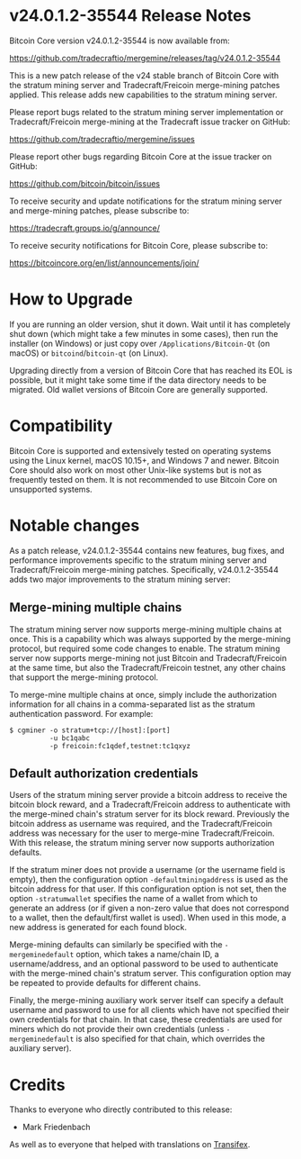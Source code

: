 v24.0.1.2-35544 Release Notes
=============================

Bitcoin Core version v24.0.1.2-35544 is now available from:

  <https://github.com/tradecraftio/mergemine/releases/tag/v24.0.1.2-35544>

This is a new patch release of the v24 stable branch of Bitcoin Core with the
stratum mining server and Tradecraft/Freicoin merge-mining patches applied.
This release adds new capabilities to the stratum mining server.

Please report bugs related to the stratum mining server implementation or
Tradecraft/Freicoin merge-mining at the Tradecraft issue tracker on GitHub:

  <https://github.com/tradecraftio/mergemine/issues>

Please report other bugs regarding Bitcoin Core at the issue tracker on GitHub:

  <https://github.com/bitcoin/bitcoin/issues>

To receive security and update notifications for the stratum mining server and
merge-mining patches, please subscribe to:

  <https://tradecraft.groups.io/g/announce/>

To receive security notifications for Bitcoin Core, please subscribe to:

  <https://bitcoincore.org/en/list/announcements/join/>

How to Upgrade
==============

If you are running an older version, shut it down. Wait until it has
completely shut down (which might take a few minutes in some cases), then run
the installer (on Windows) or just copy over `/Applications/Bitcoin-Qt` (on
macOS) or `bitcoind`/`bitcoin-qt` (on Linux).

Upgrading directly from a version of Bitcoin Core that has reached its EOL is
possible, but it might take some time if the data directory needs to be
migrated.  Old wallet versions of Bitcoin Core are generally supported.

Compatibility
=============

Bitcoin Core is supported and extensively tested on operating systems using
the Linux kernel, macOS 10.15+, and Windows 7 and newer.  Bitcoin Core should
also work on most other Unix-like systems but is not as frequently tested on
them. It is not recommended to use Bitcoin Core on unsupported systems.

Notable changes
===============

As a patch release, v24.0.1.2-35544 contains new features, bug fixes, and
performance improvements specific to the stratum mining server and
Tradecraft/Freicoin merge-mining patches.  Specifically, v24.0.1.2-35544 adds
two major improvements to the stratum mining server:

Merge-mining multiple chains
----------------------------

The stratum mining server now supports merge-mining multiple chains at once.
This is a capability which was always supported by the merge-mining protocol,
but required some code changes to enable.  The stratum mining server now
supports merge-mining not just Bitcoin and Tradecraft/Freicoin at the same
time, but also the Tradecraft/Freicoin testnet, any other chains that support
the merge-mining protocol.

To merge-mine multiple chains at once, simply include the authorization
information for all chains in a comma-separated list as the stratum
authentication password. For example:

    $ cgminer -o stratum+tcp://[host]:[port]
              -u bc1qabc
              -p freicoin:fc1qdef,testnet:tc1qxyz

Default authorization credentials
---------------------------------

Users of the stratum mining server provide a bitcoin address to receive the
bitcoin block reward, and a Tradecraft/Freicoin address to authenticate with
the merge-mined chain's stratum server for its block reward.  Previously the
bitcoin address as username was required, and the Tradecraft/Freicoin address
was necessary for the user to merge-mine Tradecraft/Freicoin.  With this
release, the stratum mining server now supports authorization defaults.

If the stratum miner does not provide a username (or the username field is
empty), then the configuration option `-defaultminingaddress` is used as the
bitcoin address for that user.  If this configuration option is not set, then
the option `-stratumwallet` specifies the name of a wallet from which to
generate an address (or if given a non-zero value that does not correspond to
a wallet, then the default/first wallet is used).  When used in this mode, a
new address is generated for each found block.

Merge-mining defaults can similarly be specified with the `-mergeminedefault`
option, which takes a name/chain ID, a username/address, and an optional
password to be used to authenticate with the merge-mined chain's stratum
server.  This configuration option may be repeated to provide defaults for
different chains.

Finally, the merge-mining auxiliary work server itself can specify a default
username and password to use for all clients which have not specified their
own credentials for that chain.  In that case, these credentials are used for
miners which do not provide their own credentials (unless `-mergeminedefault`
is also specified for that chain, which overrides the auxiliary server).

Credits
=======

Thanks to everyone who directly contributed to this release:

- Mark Friedenbach

As well as to everyone that helped with translations on
[Transifex](https://www.transifex.com/tradecraft/freicoin-1/).
